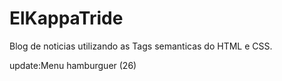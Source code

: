 # ElKappaTride

Blog de noticias utilizando as Tags semanticas do HTML e CSS.

update:Menu hamburguer (26)
